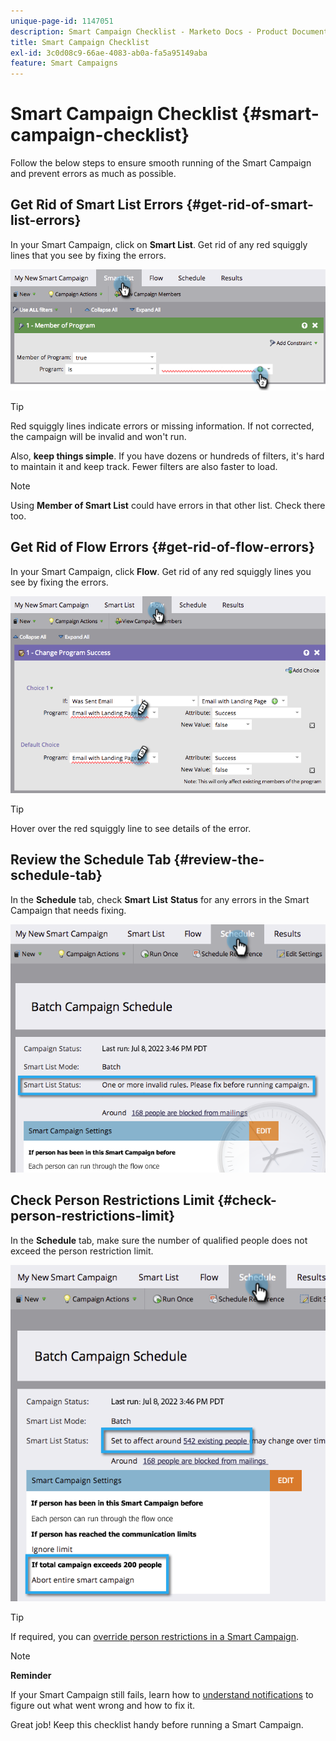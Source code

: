 ```yaml
---
unique-page-id: 1147051
description: Smart Campaign Checklist - Marketo Docs - Product Documentation
title: Smart Campaign Checklist
exl-id: 3c0d08c9-66ae-4083-ab0a-fa5a95149aba
feature: Smart Campaigns
---
```

# Smart Campaign Checklist {#smart-campaign-checklist}

Follow the below steps to ensure smooth running of the Smart Campaign and prevent errors as much as possible.

## Get Rid of Smart List Errors {#get-rid-of-smart-list-errors}

   In your Smart Campaign, click on **Smart List**. Get rid of any red squiggly lines that you see by fixing the errors.

   ![](assets/smart-campaign-checklist-1.png)

   >[!TIP]
   >
   >Red squiggly lines indicate errors or missing information. If not corrected, the campaign will be invalid and won't run.
   >
   >Also, **keep things simple**. If you have dozens or hundreds of filters, it's hard to maintain it and keep track. Fewer filters are also faster to load.

   >[!NOTE]
   >
   >Using **Member of Smart List** could have errors in that other list. Check there too.

## Get Rid of Flow Errors {#get-rid-of-flow-errors}

In your Smart Campaign, click **Flow**. Get rid of any red squiggly lines you see by fixing the errors.

   ![](assets/smart-campaign-checklist-2.png)

   >[!TIP]
   >
   >Hover over the red squiggly line to see details of the error.

## Review the Schedule Tab {#review-the-schedule-tab}

In the **Schedule** tab, check **Smart** **List** **Status** for any errors in the Smart Campaign that needs fixing.

   ![](assets/smart-campaign-checklist-3.png)

## Check Person Restrictions Limit {#check-person-restrictions-limit}

In the **Schedule** tab, make sure the number of qualified people does not exceed the person restriction limit.

   ![](assets/smart-campaign-checklist-4.png)

   >[!TIP]
   >
   >If required, you can [override person restrictions in a Smart Campaign](/help/marketo/product-docs/core-marketo-concepts/smart-campaigns/using-smart-campaigns/override-person-restrictions-in-a-smart-campaign.md).

>[!NOTE]
>
>**Reminder**
>
>If your Smart Campaign still fails, learn how to [understand notifications](/help/marketo/product-docs/core-marketo-concepts/miscellaneous/understanding-notifications.md) to figure out what went wrong and how to fix it.

Great job! Keep this checklist handy before running a Smart Campaign.
